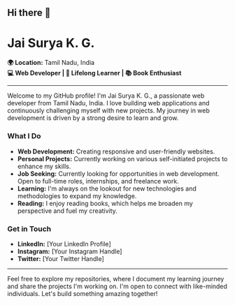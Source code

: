 ## Hi there 👋
# Jai Surya K. G.

**🌍 Location:** Tamil Nadu, India  
**💻 Web Developer | 🌱 Lifelong Learner | 📚 Book Enthusiast**

---

Welcome to my GitHub profile! I'm Jai Surya K. G., a passionate web developer from Tamil Nadu, India. I love building web applications and continuously challenging myself with new projects. My journey in web development is driven by a strong desire to learn and grow.

### What I Do
- **Web Development:** Creating responsive and user-friendly websites.
- **Personal Projects:** Currently working on various self-initiated projects to enhance my skills.
- **Job Seeking:** Currently looking for opportunities in web development. Open to full-time roles, internships, and freelance work.
- **Learning:** I'm always on the lookout for new technologies and methodologies to expand my knowledge.
- **Reading:** I enjoy reading books, which helps me broaden my perspective and fuel my creativity.

### Get in Touch

- **LinkedIn:** [Your LinkedIn Profile]
- **Instagram:** [Your Instagram Handle]
- **Twitter:** [Your Twitter Handle]
---

Feel free to explore my repositories, where I document my learning journey and share the projects I'm working on. I'm open to connect with like-minded individuals. Let's build something amazing together!


<!--
**JAISURYAkg/JAISURYAkg** is a ✨ _special_ ✨ repository because its `README.md` (this file) appears on your GitHub profile.

Here are some ideas to get you started:

- 🔭 I’m currently working on ...
- 🌱 I’m currently learning ...
- 👯 I’m looking to collaborate on ...
- 🤔 I’m looking for help with ...
- 💬 Ask me about ...
- 📫 How to reach me: ...
- 😄 Pronouns: ...
- ⚡ Fun fact: ...
- **Portfolio:** [Your Portfolio Link]
- **Medium Blog:** [Your Medium Blog Link]
-->
